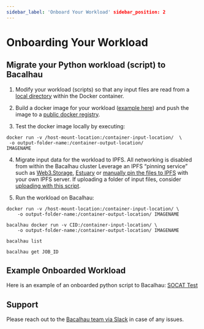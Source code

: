 ```yaml
---
sidebar_label: 'Onboard Your Workload' sidebar_position: 2
---
```


# Onboarding Your Workload

## Migrate your Python workload (script) to Bacalhau

1. Modify your workload (scripts) so that any input files are read from a [local directory](https://docs.bacalhau.org/about-bacalhau/architecture#input--output-volumes) within the Docker container.

2. Build a docker image for your workload ([example here](https://docs.docker.com/language/python/build-images/)) and push the image to a [public docker registry](https://codefresh.io/docs/docs/integrations/docker-registries/).

3. Test the docker image locally by executing:

```
docker run -v /host-mount-location:/container-input-location/  \
 -o output-folder-name:/container-output-location/
IMAGENAME
```

4. Migrate input data for the workload to IPFS. All networking is disabled from within the Bacalhau cluster
Leverage an IPFS “pinning service” such as [Web3.Storage](https://web3.storage/account/), [Estuary](https://estuary.tech/sign-in) or [manually pin the files to IPFS](https://docs.ipfs.io/how-to/pin-files/) with your own IPFS server. If uploading a folder of input files, consider [uploading with this script](https://web3.storage/docs/#create-the-upload-script).

5. Run the workload on Bacalhau:

```
docker run -v /host-mount-location:/container-input-location/ \
    -o output-folder-name:/container-output-location/ IMAGENAME

bacalhau docker run -v CID:/container-input-location/ \
    -o output-folder-name:/container-output-location/ IMAGENAME

bacalhau list

bacalhau get JOB_ID
```

## Example Onboarded Workload
Here is an example of an onboarded python script to Bacalhau: [SOCAT Test](https://github.com/wesfloyd/bacalhau_socat_test)


## Support

Please reach out to the [Bacalhau team via Slack](https://filecoinproject.slack.com/archives/C02RLM3JHUY) in case of any issues.